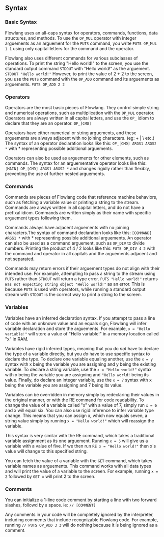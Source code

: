 ## Syntax
### Basic Syntax
Flowlang uses an all-caps syntax for operators, commands, functions, data structures, and methods. To use the `OP_MUL` operator with integer arguements as an arguement
for the `PUTS` command, you write `PUTS OP_MUL 1 1` using only capital letters for the command and the operator.  
  
Flowlang also uses different commands for various subclasses of operations. To print the string "Hello world!" to the screen, you use the standard output command
`STDOUT` with "Hello world!" as the arguement. `STDOUT "Hello world!"` However, to print the value of 2 + 2 to the screen, you use the `PUTS` command with the
`OP_ADD` command and its arguements as arguements. `PUTS OP_ADD 2 2`
### Operators
Operators are the most basic pieces of Flowlang. They control simple string and numerical operations, such as multiplication with the `OP_MUL` operator.
Operators are always written in all capital letters, and use the `OP_` idiom to declare that they are an operator. `OP_[CMD]`  
  
Operators have either numerical or string arguements, and these arguements are always adjacent with no joining characters. (eg: + | \ etc.) The syntax of an operator
declaration looks like this: `OP_[CMD] ARGS1 ARGS2 *` with * representing possible additional arguements.  
  
Operators can also be used as arguements for other elements, such as commands. The syntax for an arguementative operator looks like this:
`[MAIN] OP_[CMD] ARGS1 ARGS2 *` and changes rigidly rather than flexibly, preventing the use of further nested arguements.
### Commands
Commands are pieces of Flowlang code that reference machine behaviors, such as fetching a variable value or printing a string to the stream. Commands are
always written in all capital letters, and do not have a prefixal idiom. Commands are written simply as their name with specific arguement types following them.  
  
Commands always have adjacent arguements with no joining characters.The syntax of command declaration looks like this: `[COMMAND] ARGS1 *` with * representing
possible additional arguements. An operator can also be used as a command arguement, such as `OP_DIV` to divide numbers. Printing the product of 4 / 2 looks like
this: `PUTS OP_DIV 4 2` with the command and operator in all capitals and the arguements adjacent and not separated.  
  
Commands may return errors if their arguement types do not align with their intended use. For example, attempting to pass a string to the stream using `PUTS` rather
than `STDOUT` will return a type error. `PUTS "Hello world!"` returns `Was not expecting string object "Hello world!"` as an error. This is because `PUTS` is used
with operators, while running a standard output stream with `STDOUT` is the correct way to print a string to the screen.
### Variables
Variables have an inferred declaration syntax. If you attempt to pass a line of code with an unknown value and an equals sign, Flowlang will infer variable declaration
and store the arguements. For example, `x = "Hello variable!"` will store a value of "Hello variable!" in a memory location called "x" in RAM.  
  
Variables have rigid inferred types, meaning that you do *not* have to declare the type of a variable directly, but you *do* have to use specific syntax to declare
the type. To declare one variable equaling another, use the `x = y` syntax with x being the variable you are assigning and y being the existing variable.
To declare a string variable, use the `x = "Hello world!"` syntax with x being the variable you are assigning and `"Hello world!` being its value.
Finally, do declare an integer variable, use the `x = 7` syntax with x being the variable you are assigning and 7 being its value.  
  
Variables can be overridden in memory simply by redeclaring their values in the original manner, or with the RE command for code readability. To change the value
of a variable called "x" with a value of 7, simply run `x = 6` and x will equal six. You can also use rigid inference to infer variable type change. This means that
you can assign x, which now equals seven, a string value simply by running `x = "Hello world!"` which will reassign the variable.  
  
This syntax is very similar with the RE command, which takes a traditional variable assignment as its one arguement. Running `x = 5` will give us a variable with
a value of five. If we then run `RE x = "Hello world!"` then x's value will change to this specified string.  
  
You can fetch the value of a variable with the `GET` command, which takes variable names as arguements. This command works with all data types and will print the
value of a variable to the screen. For example, running `x = 2` followed by `GET x` will print 2 to the screen.
### Comments
You can initialize a 1-line code comment by starting a line with two forward slashes, followd by a space. ie: `// [COMMENT]`  
  
Any comments in your code will be completely ignored by the interpreter, including comments that include recognizable Flowlang code. For example, running
`// PUTS OP_ADD 3 3` will do nothing because it is being ignored as a comment.
